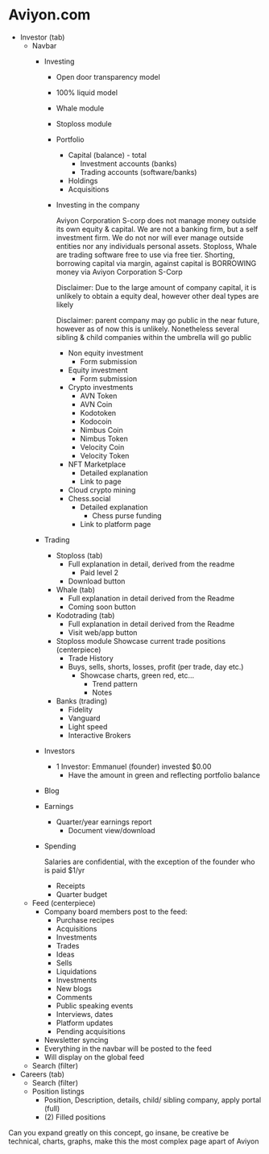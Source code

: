 # Aviyon.com

- Investor (tab)
    - Navbar
        - Investing
            - Open door transparency model
            - 100% liquid model
            - Whale module
            - Stoploss module
            - Portfolio
                - Capital (balance) - total
                    - Investment accounts (banks)
                    - Trading accounts (software/banks)
                - Holdings
                - Acquisitions
            - Investing in the company
                
                Aviyon Corporation S-corp does not manage money outside its own equity & capital. We are not a banking firm, but a self investment firm. We do not nor will ever manage outside entities nor any individuals personal assets. Stoploss, Whale are trading software free to use via free tier. Shorting, borrowing capital via margin, against capital is BORROWING money via Aviyon Corporation S-Corp
                
                Disclaimer: Due to the large amount of company capital, it is unlikely to obtain a equity deal, however other deal types are likely
                
                Disclaimer: parent company may go public in the near future, however as of now this is unlikely. Nonetheless several sibling & child companies within the umbrella will go public
                
                - Non equity investment
                    - Form submission
                - Equity investment
                    - Form submission
                - Crypto investments
                    - AVN Token
                    - AVN Coin
                    - Kodotoken
                    - Kodocoin
                    - Nimbus Coin
                    - Nimbus Token
                    - Velocity Coin
                    - Velocity Token
                - NFT Marketplace
                    - Detailed explanation
                    - Link to page
                - Cloud crypto mining
                - Chess.social
                    - Detailed explanation
                        - Chess purse funding
                    - Link to platform page
        - Trading
            - Stoploss (tab)
                - Full explanation in detail, derived from the readme
                    - Paid level 2
                - Download button
            - Whale (tab)
                - Full explanation in detail derived from the Readme
                - Coming soon button
            - Kodotrading (tab)
                - Full explanation in detail derived from the Readme
                - Visit web/app button
            - Stoploss module Showcase current trade positions (centerpiece)
                - Trade History
                - Buys, sells, shorts, losses, profit (per trade, day etc.)
                    - Showcase charts, green red, etc…
                        - Trend pattern
                        - Notes
            - Banks (trading)
                - Fidelity
                - Vanguard
                - Light speed
                - Interactive Brokers
        - Investors
            - 1 Investor: Emmanuel (founder) invested $0.00
                - Have the amount in green and reflecting portfolio balance
        - Blog
        - Earnings
            - Quarter/year earnings report
                - Document view/download
        - Spending
            
            Salaries are confidential, with the exception of the founder who is paid $1/yr
            
            - Receipts
            - Quarter budget
    - Feed (centerpiece)
        - Company board members post to the feed:
            - Purchase recipes
            - Acquisitions
            - Investments
            - Trades
            - Ideas
            - Sells
            - Liquidations
            - Investments
            - New blogs
            - Comments
            - Public speaking events
            - Interviews, dates
            - Platform updates
            - Pending acquisitions
        - Newsletter syncing
        - Everything in the navbar will be posted to the feed
        - Will display on the global feed
    - Search (filter)
- Careers (tab)
    - Search (filter)
    - Position listings
        - Position, Description, details, child/ sibling company, apply portal (full)
        - (2) Filled positions

Can you expand greatly on this concept, go insane, be creative be technical, charts, graphs,  make this the most complex page apart of Aviyon